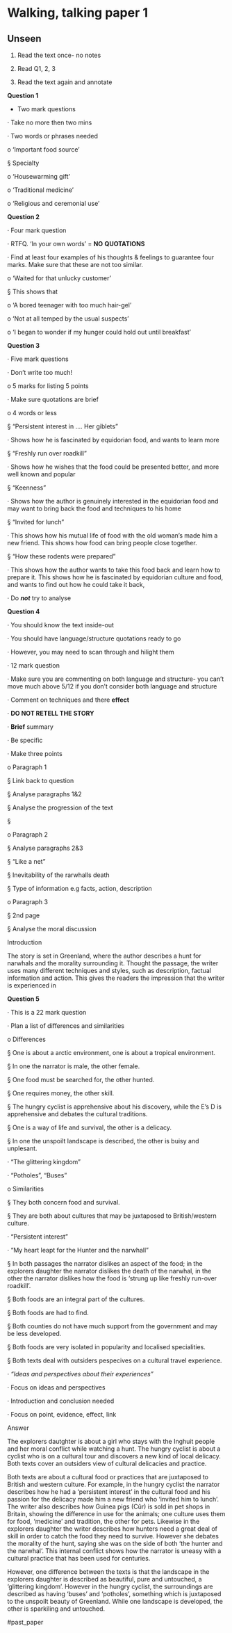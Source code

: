           

# Walking, talking paper 1

## **Unseen**

1. Read the text once- no notes

2. Read Q1, 2, 3

3. Read the text again and annotate

**Question 1**

* Two mark questions

· Take no more then two mins

· Two words or phrases needed

o ‘Important food source’

§ Specialty

o ‘Housewarming gift’

o ‘Traditional medicine’

o ‘Religious and ceremonial use’

**Question 2**

· Four mark question

· RTFQ. ‘In your own words’ = **NO** **QUOTATIONS**

· Find at least four examples of his thoughts & feelings to guarantee four marks. Make sure that these are not too similar.

o ‘Waited for that unlucky customer’

§ This shows that

o ‘A bored teenager with too much hair-gel’

o ‘Not at all temped by the usual suspects’

o ‘I began to wonder if my hunger could hold out until breakfast’

**Question 3**

· Five mark questions

· Don’t write too much!

o 5 marks for listing 5 points

· Make sure quotations are brief

o 4 words or less

§ “Persistent interest in …. Her giblets”

· Shows how he is fascinated by equidorian food, and wants to learn more

§ “Freshly run over roadkill”

· Shows how he wishes that the food could be presented better, and more well known and popular

§ “Keenness”

· Shows how the author is genuinely interested in the equidorian food and may want to bring back the food and techniques to his home

§ “Invited for lunch”

· This shows how his mutual life of food with the old woman’s made him a new friend. This shows how food can bring people close together.

§ “How these rodents were prepared”

· This shows how the author wants to take this food back and learn how to prepare it. This shows how he is fascinated by equidorian culture and food, and wants to find out how he could take it back,

· Do **_not_** try to analyse

**Question 4**

· You should know the text inside-out

· You should have language/structure quotations ready to go

· However, you may need to scan through and hilight them

· 12 mark question

· Make sure you are commenting on both language and structure- you can’t move much above 5/12 if you don’t consider both language and structure

· Comment on techniques and there **effect**

· **DO NOT RETELL THE STORY**

· **Brief** summary

· Be specific

· Make three points

o Paragraph 1

§ Link back to question

§ Analyse paragraphs 1&2

§ Analyse the progression of the text

§ 

o Paragraph 2

§ Analyse paragraphs 2&3

§ “Like a net”

§ Inevitability of the rarwhalls death

§ Type of information e.g facts, action, description

o Paragraph 3

§ 2nd page

§ Analyse the moral discussion

Introduction

The story is set in Greenland, where the author describes a hunt for narwhals and the morality surrounding it. Thought the passage, the writer uses many different techniques and styles, such as description, factual information and action. This gives the readers the impression that the writer is experienced in

**Question 5**

· This is a 22 mark question

· Plan a list of differences and similarities

o Differences

§ One is about a arctic environment, one is about a tropical environment.

§ In one the narrator is male, the other female.

§ One food must be searched for, the other hunted.

§ One requires money, the other skill.

§ The hungry cyclist is apprehensive about his discovery, while the E’s D is apprehensive and debates the cultural traditions.

§ One is a way of life and survival, the other is a delicacy.

§ In one the unspoilt landscape is described, the other is buisy and unplesant.

· “The glittering kingdom”

· “Potholes”, “Buses”

o Similarities

§ They both concern food and survival.

§ They are both about cultures that may be juxtaposed to British/western culture.

· “Persistent interest”

· “My heart leapt for the Hunter and the narwhall”

§ In both passages the narrator dislikes an aspect of the food; in the explorers daughter the narrator dislikes the death of the narwhal, in the other the narrator dislikes how the food is ‘strung up like freshly run-over roadkill’.

§ Both foods are an integral part of the cultures.

§ Both foods are had to find.

§ Both counties do not have much support from the government and may be less developed.

§ Both foods are very isolated in popularity and localised specialities.

§ Both texts deal with outsiders pespecives on a cultural travel experience.

· _“Ideas and perspectives about their experiences”_

· Focus on ideas and perspectives

· Introduction and conclusion needed

· Focus on point, evidence, effect, link

Answer

The explorers dautghter is about a girl who stays with the Inghuit people and her moral conflict while watching a hunt. The hungry cyclist is about a cyclist who is on a cultural tour and discovers a new kind of local delicacy. Both texts cover an outsiders view of cultural delicacies and practice.

Both texts are about a cultural food or practices that are juxtaposed to British and western culture. For example, in the hungry cyclist the narrator describes how he had a ‘persistent interest’ in the cultural food and his passion for the delicacy made him a new friend who ‘invited him to lunch’. The writer also describes how Guinea pigs (Cûr) is sold in pet shops in Britain, showing the difference in use for the animals; one culture uses them for food, ‘medicine’ and tradition, the other for pets. Likewise in the explorers daughter the writer describes how hunters need a great deal of skill in order to catch the food they need to survive. However she debates the morality of the hunt, saying she was on the side of both ‘the hunter and the narwhal’. This internal conflict shows how the narrator is uneasy with a cultural practice that has been used for centuries.

However, one difference between the texts is that the landscape in the explorers daughter is described as beautiful, pure and untouched, a ‘glittering kingdom’. However in the hungry cyclist, the surroundings are described as having ‘buses’ and ‘potholes’, something which is juxtaposed to the unspoilt beauty of Greenland. While one landscape is developed, the other is sparkiling and untouched.

#past_paper 